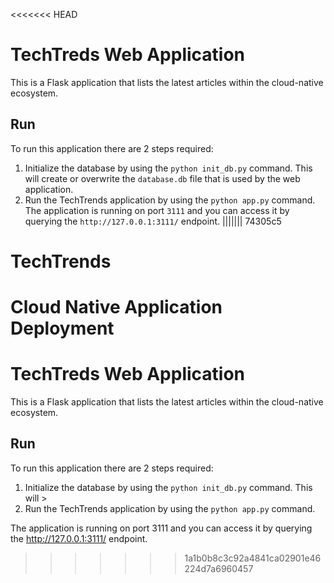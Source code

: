 <<<<<<< HEAD
# TechTreds Web Application

This is a Flask application that lists the latest articles within the cloud-native ecosystem.

## Run 

To run this application there are 2 steps required:

1. Initialize the database by using the `python init_db.py` command. This will create or overwrite the `database.db` file that is used by the web application.
2.  Run the TechTrends application by using the `python app.py` command. The application is running on port `3111` and you can access it by querying the `http://127.0.0.1:3111/` endpoint.
||||||| 74305c5
# TechTrends
Cloud Native Application Deployment
=======
# TechTreds Web Application

This is a Flask application that lists the latest articles within the cloud-native ecosystem.

## Run

To run this application there are 2 steps required:

1. Initialize the database by using the `python init_db.py` command. This will >
2. Run the TechTrends application by using the `python app.py` command.

  The application is running on port 3111 and you can access it by querying the http://127.0.0.1:3111/ endpoint.
>>>>>>> 1a1b0b8c3c92a4841ca02901e46224d7a6960457
